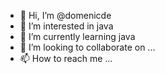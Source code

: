 - 👋 Hi, I’m @domenicde
- 👀 I’m interested in java
- 🌱 I’m currently learning java
- 💞️ I’m looking to collaborate on ...
- 📫 How to reach me ...

<!---
domenicde/domenicde is a ✨ special ✨ repository because its `README.md` (this file) appears on your GitHub profile.
You can click the Preview link to take a look at your changes.
--->
